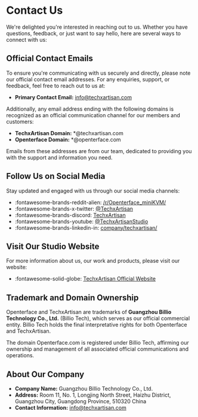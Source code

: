 # Contact Us

We're delighted you're interested in reaching out to us. Whether you have questions, feedback, or just want to say hello, here are several ways to connect with us:

## Official Contact Emails

To ensure you're communicating with us securely and directly, please note our official contact email addresses. For any enquiries, support, or feedback, feel free to reach out to us at:

- **Primary Contact Email:** [info@techxartisan.com](mailto:info@techxartisan.com)

Additionally, any email address ending with the following domains is recognized as an official communication channel for our members and customers:

- **TechxArtisan Domain:** *@techxartisan.com
- **Openterface Domain:** *@openterface.com

Emails from these addresses are from our team, dedicated to providing you with the support and information you need.

## Follow Us on Social Media

Stay updated and engaged with us through our social media channels:

- :fontawesome-brands-reddit-alien: [/r/Openterface_miniKVM/](/reddit)
- :fontawesome-brands-x-twitter: [@TechxArtisan](https://twitter.com/TechxArtisan)
- :fontawesome-brands-discord: [TechxArtisan](/discord)
- :fontawesome-brands-youtube: [@TechxArtisanStudio](https://www.youtube.com/@TechxArtisanStudio)
- :fontawesome-brands-linkedin-in: [company/techxartisan/](https://www.linkedin.com/company/techxartisan/)

## Visit Our Studio Website

For more information about us, our work and products, please visit our website:

- :fontawesome-solid-globe: [TechxArtisan Official Website](https://techxartisan.com/en/)

## Trademark and Domain Ownership

Openterface and TechxArtisan are trademarks of **Guangzhou Billio Technology Co., Ltd.** (Billio Tech), which serves as our official commercial entity. Billio Tech holds the final interpretative rights for both Openterface and TechxArtisan. 

The domain Openterface.com is registered under Billio Tech, affirming our ownership and management of all associated official communications and operations.

## About Our Company

- **Company Name:** Guangzhou Billio Technology Co., Ltd.
- **Address:** Room 11, No. 1, Longjing North Street, Haizhu District, Guangzhou City, Guangdong Province, 510320 China
- **Contact Information:** [info@techxartisan.com](mailto:info@techxartisan.com)